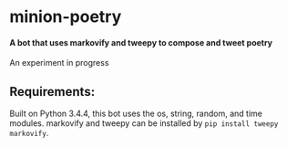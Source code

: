 # minion-poetry

#### A bot that uses markovify and tweepy to compose and tweet poetry

An experiment in progress

## Requirements:
Built on Python 3.4.4, this bot uses the os, string, random, and time modules. markovify and tweepy can be installed by `pip install tweepy markovify`.
